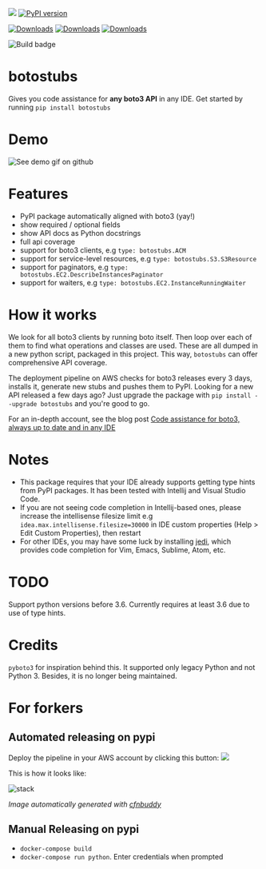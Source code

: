 ![](https://img.shields.io/badge/programmer-laziness-green.svg)
[![PyPI version](https://badge.fury.io/py/botostubs.svg)](https://badge.fury.io/py/botostubs)

[![Downloads](https://pepy.tech/badge/botostubs)](https://pepy.tech/project/botostubs)
[![Downloads](https://pepy.tech/badge/botostubs/month)](https://pepy.tech/project/botostubs)
[![Downloads](https://pepy.tech/badge/botostubs/week)](https://pepy.tech/project/botostubs)

![Build badge](https://codebuild.us-east-1.amazonaws.com/badges?uuid=eyJlbmNyeXB0ZWREYXRhIjoiUkF6bllTcVBkQmI2Y0FWZlpDUTRHc3pyVm5EUk11ZWdDV1BtcVAyZG80TCtJZFZUdnB1ZmFwRVN3UWxudUJxMTRTTW15R1dnUy9KZFZuZE1Fd3c1b1RjPSIsIml2UGFyYW1ldGVyU3BlYyI6IlNZa3Q2aHRjWjVYVzQ0clkiLCJtYXRlcmlhbFNldFNlcmlhbCI6MX0%3D&branch=master)


# botostubs
Gives you code assistance for **any boto3 API** in any IDE. Get started by running `pip install botostubs`


# Demo
![See demo gif on github](https://raw.githubusercontent.com/jeshan/botostubs/master/intro-demo.gif)


# Features
- PyPI package automatically aligned with boto3 (yay!)
- show required / optional fields
- show API docs as Python docstrings
- full api coverage
- support for boto3 clients, e.g `type: botostubs.ACM`
- support for service-level resources, e.g `type: botostubs.S3.S3Resource`
- support for paginators, e.g `type: botostubs.EC2.DescribeInstancesPaginator`
- support for waiters, e.g `type: botostubs.EC2.InstanceRunningWaiter`

# How it works
We look for all boto3 clients by running boto itself. Then loop over each of them to find what operations and classes are used. These are all dumped in a new python script, packaged in this project. This way, `botostubs` can offer comprehensive API coverage.

The deployment pipeline on AWS checks for boto3 releases every 3 days, installs it, generate new stubs and pushes them to PyPI. Looking for a new API released a few days ago? Just upgrade the package with `pip install --upgrade botostubs` and you're good to go.

For an in-depth account, see the blog post [Code assistance for boto3, always up to date and in any IDE](https://www.awsadvent.com/2018/12/21/code-assistance-for-boto3-always-up-to-date-and-in-any-ide/)

# Notes
- This package requires that your IDE already supports getting type hints from PyPI packages. It has been tested with Intellij and Visual Studio Code.
- If you are not seeing code completion in Intellij-based ones, please increase the intellisense filesize limit e.g `idea.max.intellisense.filesize=30000` in IDE custom properties (Help > Edit Custom Properties), then restart
- For other IDEs, you may have some luck by installing [jedi](https://github.com/davidhalter/jedi), which provides code completion for Vim, Emacs, Sublime, Atom, etc.

# TODO
Support python versions before 3.6. Currently requires at least 3.6 due to use of type hints.

# Credits
`pyboto3` for inspiration behind this. It supported only legacy Python and not Python 3. Besides, it is no longer being maintained.

# For forkers
## Automated releasing on pypi
Deploy the pipeline in your AWS account by clicking this button:
<a href="https://console.aws.amazon.com/cloudformation/home?#/stacks/new?&templateURL=https://s3.amazonaws.com/jeshan-oss-public-files/deployment-pipeline.yaml" target="_blank"><img src="https://s3.amazonaws.com/cloudformation-examples/cloudformation-launch-stack.png"></a>

This is how it looks like:

![stack](/stack.png)

*Image automatically generated with [cfnbuddy](https://www.cfnbuddy.com)*

## Manual Releasing on pypi
- `docker-compose build`
- `docker-compose run python`. Enter credentials when prompted
